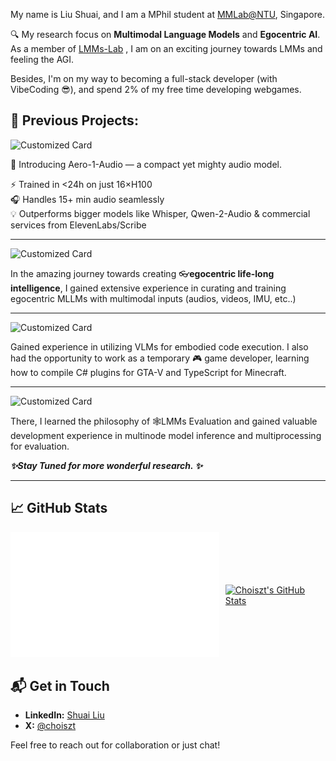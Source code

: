 <p>My name is Liu Shuai, and I am a MPhil student at <a href="https://www.mmlab-ntu.com/" target="_blank">MMLab@NTU</a>, Singapore.</p>

<p>🔍 My research focus on <strong>Multimodal Language Models</strong> and <strong>Egocentric AI</strong>. As a member of  <a href="https://www.lmms-lab.com/" target="_blank">LMMs-Lab</a> , I am on an exciting journey towards LMMs and feeling the AGI.</p>
Besides, I'm on my way to becoming a full-stack developer (with VibeCoding 😎), and spend 2% of my free time developing webgames.

<!-- Start of Selection -->
<h2>🚀 Previous Projects:</h2>
<img src="https://github-readme-stats.vercel.app/api/pin?username=EvolvingLMMs-Lab&repo=Aero-1&title_color=fff&icon_color=f9f9f9&text_color=9f9f9f&bg_color=151515" alt="Customized Card" />
<p>🚀 Introducing Aero-1-Audio — a compact yet mighty audio model.

⚡ Trained in <24h on just 16×H100<br>
🎧 Handles 15+ min audio seamlessly<br>
💡 Outperforms bigger models like Whisper, Qwen-2-Audio & commercial services from ElevenLabs/Scribe</p>
<hr />


<img src="https://github-readme-stats.vercel.app/api/pin?username=EvolvingLMMs-Lab&repo=EgoLife&title_color=fff&icon_color=f9f9f9&text_color=9f9f9f&bg_color=151515" alt="Customized Card" />
<p>In the amazing journey towards creating 👓<strong>egocentric life-long intelligence</strong>, I gained extensive experience in curating and training egocentric MLLMs with multimodal inputs (audios, videos, IMU, etc..)</p>
<hr />

<img src="https://github-readme-stats.vercel.app/api/pin?username=dongyh20&repo=Octopus&title_color=fff&icon_color=f9f9f9&text_color=9f9f9f&bg_color=151515" alt="Customized Card" />
<p>Gained experience in utilizing VLMs for embodied code execution. I also had the opportunity to work as a temporary 🎮 game developer, learning how to compile C# plugins for GTA-V and TypeScript for Minecraft.</p>
<hr />

<img src="https://github-readme-stats.vercel.app/api/pin?username=EvolvingLMMs-Lab&repo=lmms-eval&title_color=fff&icon_color=f9f9f9&text_color=9f9f9f&bg_color=151515" alt="Customized Card" />
<p>There, I learned the philosophy of 🕸️LMMs Evaluation and gained valuable development experience in multinode model inference and multiprocessing for evaluation. 

<p><strong><em>✨Stay Tuned for more wonderful research. ✨</em></strong></p>
</p>
<hr />




<h2>📈 GitHub Stats</h2>

<div style="display: flex; gap: 10px; align-items: center;">
  <a href="https://github.com/choiszt/github-stats">
    <img src="https://github.com/choiszt/github-stats/blob/master/generated/overview.svg#gh-dark-mode-only" 
         alt="GitHub Stats Overview" 
         style="height: 200px;" />
  </a>

  <a href="https://github.com/choiszt">
    <img src="https://github-readme-stats.vercel.app/api?username=choiszt&include_all_commits=true&show_icons=true&title_color=fff&icon_color=79ff97&text_color=9f9f9f&bg_color=151515" 
         alt="Choiszt's GitHub Stats" 
         style="height: 200px;" />
  </a>

</div>

<h2>📬 Get in Touch</h2>

<ul>
  <li><strong>LinkedIn:</strong> <a href="https://www.linkedin.com/in/shuai-liu-21a780286/">Shuai Liu</a></li>
  <li><strong>X:</strong> <a href="https://x.com/choiszt">@choiszt</a></li>
</ul>

<p>Feel free to reach out for collaboration or just chat!</p>
<!-- End of Selection -->


<!--


<img align="center" src="https://github-readme-stats.vercel.app/api?username=choiszt&show_icons=true&hide_border=true" />  

![](https://komarev.com/ghpvc/?username=choiszt&label=PROFILE+VIEWS)


[![trophy](https://github-profile-trophy.vercel.app/?username=choiszt&column=7)](https://github.com/choiszt)

<img align="center" src="https://github-readme-stats.vercel.app/api?username=choiszt&show_icons=true&hide_border=true" />  <img align="center" src="https://github-readme-streak-stats.herokuapp.com?user=choiszt&hide_border=true&date_format=M%20j%5B%2C%20Y%5D&ring=7EDDCF&fire=7EDDCF" /> 

![](https://komarev.com/ghpvc/?username=choiszt&label=PROFILE+VIEWS)
I am an MEng student at MMLab@NTU, supervised by [Prof. Ziwei Liu](https://liuziwei7.github.io/) and work with [Jingkang Yang](https://jingkang50.github.io/) and [Bo Li](https://brianboli.com/).

**🔭 Recently I'm focusing on Embodied Intelligence and feeling the LMMs.**
📫 How to reach me: ls2001927@gmail.com
![Choiszt's GitHub Stats](https://github-readme-stats.vercel.app/api?username=choiszt&show_icons=true&title_color=FF80BF&text_color=F8F8F2&icon_color=8AFF80&bg_color=212C2A)
![Top Langs](https://github-readme-stats.vercel.app/api/top-langs/?username=choiszt&title_color=FF80BF&text_color=F8F8F2&icon_color=8AFF80&bg_color=212C2A&layout=compact)

**choiszt/choiszt** is a ✨ _special_ ✨ repository because its `README.md` (this file) appears on your GitHub profile.
, specializing in Scene Graph Generation and VLM for Embodied Agent. Currently, I am working as an Undergraduate Research in the NTU@MMLAB Group. 
Here are some ideas to get you started:

- 🔭 I’m currently working on ...
- 🌱 I’m currently learning ...
- 👯 I’m looking to collaborate on ...
- 🤔 I’m looking for help with ...
- 💬 Ask me about ...
- 📫 How to reach me: ...
- 😄 Pronouns: ...
- ⚡ Fun fact: ...
-->
